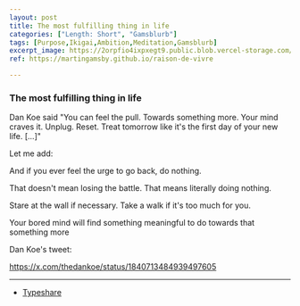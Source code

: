 ```yaml
---
layout: post
title: The most fulfilling thing in life
categories: ["Length: Short", "Gamsblurb"]
tags: [Purpose,Ikigai,Ambition,Meditation,Gamsblurb]
excerpt_image: https://2orpfio4ixpxegt9.public.blob.vercel-storage.com/blogPost/cm1p8w5ex008omg0cgnndxoan/preview-image-EefmoLKqVCU99TtOQsE58BFo01XdCZ.png
ref: https://martingamsby.github.io/raison-de-vivre

---
```


### **The most fulfilling thing in life**

Dan Koe said "You can feel the pull. Towards something more. Your mind craves it. Unplug. Reset. Treat tomorrow like it's the first day of your new life. [...]"

Let me add:

And if you ever feel the urge to go back, do nothing.

That doesn't mean losing the battle. That means literally doing nothing.

Stare at the wall if necessary. Take a walk if it's too much for you.

Your bored mind will find something meaningful to do towards that something more

Dan Koe's tweet:

https://x.com/thedankoe/status/1840713484939497605

---

- [Typeshare](https://typeshare.co/martingamsby/posts/the-most-fulfilling-thing-in-life)

